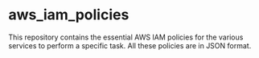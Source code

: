 # aws_iam_policies
This repository contains the essential AWS IAM policies for the various services to perform a specific task.
All these policies are in JSON format.
